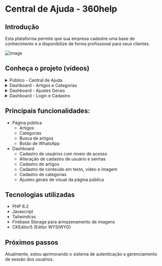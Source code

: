 # Central de Ajuda - 360help

## Introdução
Esta plataforma permite que sua empresa cadastre uma base de conhecimento e a disponibilize de forma profissional para seus clientes.

![image](https://github.com/user-attachments/assets/1fbf18df-137e-4d2f-bf07-85e859e0b818)

## Conheça o projeto (vídeos)
<details>
  <summary>Público - Central de Ajuda</summary>
  <br>

  https://github.com/user-attachments/assets/a265ff0f-b32b-4b22-8c7d-c7afda1b6c1e
</details>

<details>
  <summary>Dashboard - Artigos e Categorias</summary>
  <br>

  https://github.com/user-attachments/assets/a9011816-ff50-46d8-88df-c272c4dcc07b
</details>

<details>
  <summary>Dashboard - Ajustes Gerais</summary>
  <br>

  https://github.com/user-attachments/assets/d44f2479-1bf3-4de9-868a-8dec18b03919
</details>

<details>
  <summary>Dashboard - Login e Cadastro</summary>
  <br>

  https://github.com/user-attachments/assets/fdc91a25-8829-472f-9719-3a37d7a738ca
</details>

## Principais funcionalidades:
- Página pública
  - Artigos
  - Categorias
  - Busca de artigos
  - Botão de WhatsApp
- Dashboard
  - Cadastro de usuários com níveis de acesso
  - Alteração de cadastro de usuário e senhas
  - Cadastro de artigos
  - Cadastro de conteúdo em texto, vídeo e imagem
  - Cadastro de categorias
  - Ajustes gerais de visual da página pública

## Tecnologias utilizadas
- PHP 8.2
- Javascript
- Tailwindcss
- Firebase Storage para armazenamento de imagens
- CKEditor5 (Editor WYSIWYG)

## Próximos passos
Atualmente, estou aprimorando o sistema de autenticação e gerenciamento de sessão dos usuários.
